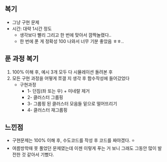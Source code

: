 ## 복기

* 그냥 구현 문제
* 시간: 대략 1시간 정도
  * 생각보다 빨리 그리고 한 번에 맞아서 깜짝놀랬다..
  * 한 번에 푼 게 정확성 100 나와서 너무 기분 좋았음 ㅎㅎ..

## 푼 과정 복기

1) 100% 이해 후, 예시 3개 모두 다 시뮬레이션 돌려본 후
2) 모든 구현 과정을 어떻게 쪼갤 지 생각 후 함수작성에 들어갔었다
    * 구현과정
      * 1- 던짐(좌 또는 우) + 미네랄 제거
      * 2- 클러스터 그룹핑
      * 3- 그룹핑 된 클러스터 모음들 밑으로 떨어뜨리기
      * 4- 클러스터 재그룹핑

## 느낀점

* 구현문제는 100% 이해 후, 수도코드를 작성 후 코드를 짜야겠다. ⭐️
* 여름방학때 못 풀었던 문제였는데 이젠 이렇게 푸는 거 보니 그래도 그동안 많이 발전한 것 같아서 기뻤다.